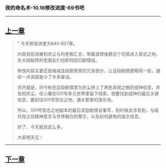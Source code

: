 ### 夜的命名术-10.16修改进度-69书吧

--------
[上一章](./0893a012c6f76f88b37f54419d532592.md)
--------


>
>
>
>"
>今天修改进度为840-857章。
>
>内容目前进展到庆尘与何老板汇合，带着波顿侯爵这个花瓶进入禁忌之地，东大陆联邦的老朋友们也即将回归剧情线。
>
>修改内容主要还是缩减这段剧情里的冗余部分，让这段剧情更精简一些，通俗一点讲就是少了许多废话。
>
>另外就是，何今秋在这段剧情里为庆尘拼上了黑色真视之眼的成神信息，并告知庆尘，任小粟在001号多元世界里留下线索，想要找到成神的最后关键信息，要前往001号禁忌之地，通关那里的游乐场。
>
>所以，001号禁忌之地副本的最后奖励剧情会重写，到时候会涉及到，与癌共存之后精神意志与世界融合的警示，以及如何避免的提示信息。
>
>好了，今天就说这么多。
>
>大家明天见！
>
>

--------
[下一章](./1ef6e4d5d0acde1008a982d40181c57a.md)
--------
